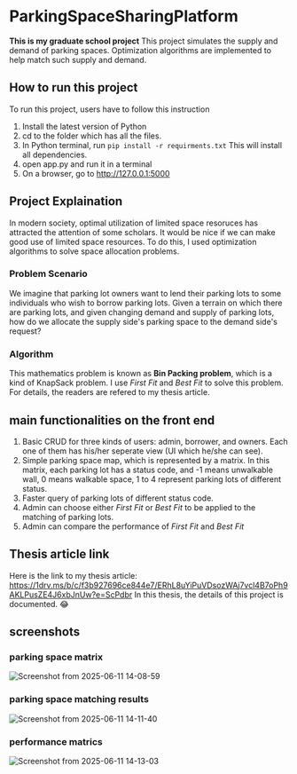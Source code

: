 # ParkingSpaceSharingPlatform
**This is my graduate school project** 
This project simulates the supply and demand of parking spaces.
Optimization algorithms are implemented to help match such supply and demand.

## How to run this project
To run this project, users have to follow this instruction
  1. Install the latest version of Python
  2. cd to the folder which has all the files.
  3. In Python terminal, run `pip install -r requirments.txt` This will install all dependencies.
  4. open app.py and run it in a terminal
  5. On a browser, go to http://127.0.0.1:5000

## Project Explaination
In modern society, optimal utilization of limited space resoruces has attracted the attention of some scholars. 
It would be nice if we can make good use of limited space resources. To do this, I used optimization algorithms
to solve space allocation problems.
### Problem Scenario
 We imagine that parking lot owners want to lend their parking lots to some individuals who wish to borrow parking lots.
 Given a terrain on which there are parking lots, and given changing demand and supply of parking lots, how do 
 we allocate the supply side's parking space to the demand side's request?
### Algorithm
 This mathematics problem is known as **Bin Packing problem**, which is a kind of KnapSack problem.
 I use *First Fit* and *Best Fit* to solve this problem. For details, the readers are refered to my thesis article.

## main functionalities on the front end
1. Basic CRUD for three kinds of users: admin, borrower, and owners. Each one of them has his/her seperate view (UI which he/she can see).
2. Simple parking space map, which is represented by a matrix. In this matrix, each parking lot has a status code, and -1 means unwalkable wall,
   0 means walkable space, 1 to 4 represent parking lots of different status.
4. Faster query of parking lots of different status code.
5. Admin can choose either *First Fit* or *Best Fit* to be applied to the matching of parking lots.
6. Admin can compare the performance of *First Fit* and *Best Fit*

## Thesis article link
Here is the link to my thesis article: 
  https://1drv.ms/b/c/f3b927696ce844e7/ERhL8uYiPuVDsozWAj7vcl4B7oPh9AKLPusZE4J6xbJnUw?e=ScPdbr
In this thesis, the details of this project is documented.
:joy: 

## screenshots
### parking space matrix
![Screenshot from 2025-06-11 14-08-59](https://github.com/user-attachments/assets/92ee7777-6064-488e-b943-f3d85182c4e2)

### parking space matching results
![Screenshot from 2025-06-11 14-11-40](https://github.com/user-attachments/assets/c1e94158-5377-4bae-b620-b0b1ef973965)

### performance matrics
![Screenshot from 2025-06-11 14-13-03](https://github.com/user-attachments/assets/ad537ff7-fd18-4cb2-a957-85c34fa4f678)
